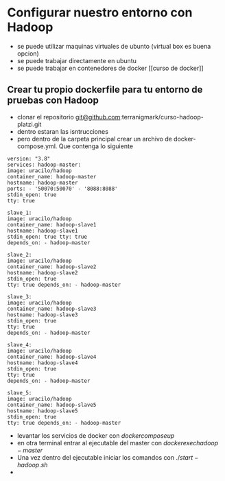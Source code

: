 # Configurar nuestro entorno con Hadoop

- se puede utilizar maquinas virtuales de ubunto (virtual box es buena opcion)
- se puede trabajar directamente en ubuntu
- se puede trabajar en contenedores de docker [[curso de docker]]


## Crear tu propio dockerfile para tu entorno de pruebas con Hadoop

- clonar el repositorio git@github.com:terranigmark/curso-hadoop-platzi.git
- dentro estaran las isntrucciones
- pero dentro de la carpeta principal crear un archivo de docker-compose.yml. Que contenga lo siguiente

```
version: "3.8" 
services: hadoop-master: 
image: uracilo/hadoop 
container_name: hadoop-master 
hostname: hadoop-master 
ports: - '50070:50070' - '8088:8088' 
stdin_open: true 
tty: true 

slave_1: 
image: uracilo/hadoop
container_name: hadoop-slave1 
hostname: hadoop-slave1 
stdin_open: true tty: true 
depends_on: - hadoop-master 

slave_2: 
image: uracilo/hadoop 
container_name: hadoop-slave2 
hostname: hadoop-slave2 
stdin_open: true 
tty: true depends_on: - hadoop-master 

slave_3: 
image: uracilo/hadoop 
container_name: hadoop-slave3 
hostname: hadoop-slave3 
stdin_open: true 
tty: true 
depends_on: - hadoop-master 

slave_4: 
image: uracilo/hadoop 
container_name: hadoop-slave4 
hostname: hadoop-slave4 
stdin_open: true 
tty: true 
depends_on: - hadoop-master 

slave_5: 
image: uracilo/hadoop 
container_name: hadoop-slave5 
hostname: hadoop-slave5 
stdin_open: true 
tty: true depends_on: - hadoop-master
```

- levantar los servicios de docker con $docker compose up$
- en otra terminal entrar al ejecutable del master con $docker exec hadoop-master$
- Una vez dentro del ejecutable  iniciar los comandos con $./start-hadoop.sh$
- 